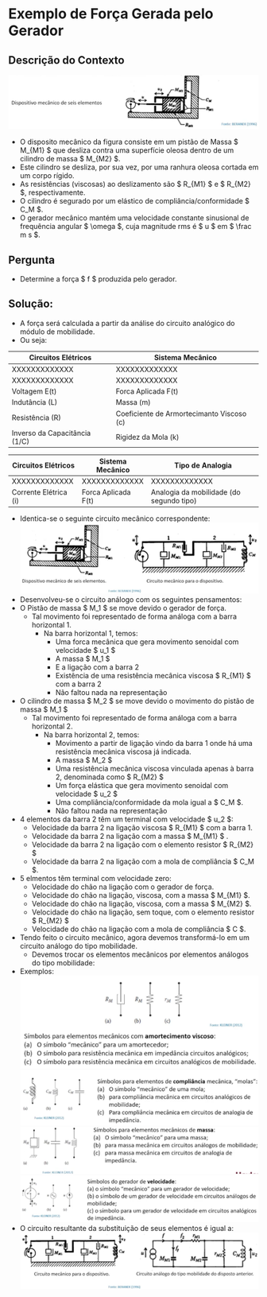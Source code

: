 # Exemplo de Força Gerada pelo Gerador

## Descrição do Contexto
![](../img/exemplo-geracao-forca.png)
- O disposito mecânico da figura consiste em um pistão de Massa $ M_{M1} $ que desliza contra uma superfície oleosa dentro de um cilindro de massa $ M_{M2} $.
-  Este cilindro se desliza, por sua vez, por uma ranhura oleosa cortada em um corpo rígido.
- As resistências (viscosas) ao deslizamento são $ R_{M1} $ e $ R_{M2} $, respectivamente.
- O cilindro é segurado por um elástico de compliância/conformidade $ C_M $.
- O gerador mecânico mantém uma velocidade constante sinusional de frequência angular $ \omega $, cuja magnitude rms é $ u $ em $ \frac m s $.

## Pergunta
- Determine a força $ f $ produzida pelo gerador.

## Solução:
- A força será calculada a partir da análise do circuito analógico do módulo de mobilidade.
- Ou seja:

| Circuitos Elétricos           |  Sistema Mecânico                         |
|-------------------------------|-------------------------------------------|
| XXXXXXXXXXXXX                 | XXXXXXXXXXXXX                             |
| XXXXXXXXXXXXX                 | XXXXXXXXXXXXX                             |
| Voltagem E(t)                 | Forca Aplicada F(t)                       |
| Indutância (L)                | Massa (m)                                 |
| Resistência (R)               | Coeficiente de Armortecimanto Viscoso (c) |
| Inverso da Capacitância (1/C) | Rigidez da Mola (k)                       |

| Circuitos Elétricos   |  Sistema Mecânico   | Tipo de Analogia                          |
|-----------------------|---------------------|-------------------------------------------|
| XXXXXXXXXXXXX         | XXXXXXXXXXXXX       | XXXXXXXXXXXXX                             |
| Corrente Elétrica (i) | Forca Aplicada F(t) | Analogia da mobilidade (do segundo tipo)  |

- Identica-se o seguinte circuito mecânico correspondente:
![](../img/circuito-analogo-exemplo-geracao-forca.png)
- Desenvolveu-se o circuito análogo com os seguintes pensamentos:
- O Pistão de massa $ M_1 $ se move devido o gerador de força.
    - Tal movimento foi representado de forma análoga com a barra horizontal 1.
        - Na barra horizontal 1, temos:
            - Uma forca mecânica que gera movimento senoidal com velocidade $ u_1 $
            - A massa $ M_1 $
            - E a ligação com a barra 2
            - Existência de uma resistência mecânica viscosa $ R_{M1} $ com a barra 2
            - Não faltou nada na representação
- O cilindro de massa $ M_2 $ se move devido o movimento do pistão de massa $ M_1 $
    - Tal movimento foi representado de forma análoga com a barra horizontal 2.
        - Na barra horizontal 2, temos:
            - Movimento a partir de ligação vindo da barra 1 onde há uma resistência mecânica viscosa já indicada.
            - A massa $ M_2 $
            - Uma resistência mecânica viscosa vinculada apenas à barra 2, denominada como $ R_{M2} $
            - Um força elástica que gera movimento senoidal com velocidade $ u_2 $
            - Uma compliância/conformidade da mola igual a $ C_M $.
            - Não faltou nada na representação
- 4 elementos da barra 2 têm um terminal com velocidade $ u_2 $:
    - Velocidade da barra 2 na ligação viscosa $ R_{M1} $ com a barra 1.
    - Velocidade da barra 2 na ligação com a massa $ M_{M1} $ .
    - Velocidade da barra 2 na ligação com o elemento resistor $ R_{M2} $
    - Velocidade da barra 2 na ligação com a mola de compliância $ C_M $.
- 5 elmentos têm terminal com velocidade zero:
    - Velocidade do chão na ligação com o gerador de força.
    - Velocidade do chão na ligação, viscosa, com a massa $ M_{M1} $.
    - Velocidade do chão na ligação, viscosa, com a massa $ M_{M2} $.
    - Velocidade do chão na ligação, sem toque, com o elemento resistor $ R_{M2} $
    - Velocidade do chão na ligação com a mola de compliância $ C $.
- Tendo feito o circuito mecânico, agora devemos transformá-lo em um circuito análogo do tipo mobilidade.
    - Devemos trocar os elementos mecânicos por elementos análogos do tipo mobilidade:
- Exemplos:
![](../img/elemento-analogo-amortecimento-viscoso.png)
![](../img/elemento-analogo-compliancia-mecanica.png)
![](../img/elemento-analogo-massa-mecanica.png)
![](../img/elemento-analogo-gerador-de-velocidade.png)
- O circuito resultante da substituição de seus elementos é igual a:
![](../img/circuito-analogo-mobilidade.png)